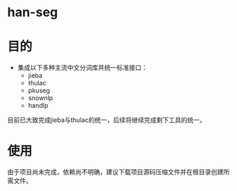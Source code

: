 han-seg
========

目的
========
* 集成以下多种主流中文分词库并统一标准接口：
    * jieba
    * thulac
    * pkuseg
    * snownlp
    * handlp

目前已大致完成jieba与thulac的统一，后续将继续完成剩下工具的统一。

使用
========
由于项目尚未完成，依赖尚不明确，建议下载项目源码压缩文件并在根目录创建所需文件。

